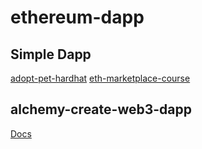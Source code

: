 # ethereum-dapp

## Simple Dapp
[adopt-pet-hardhat]()
[eth-marketplace-course](https://github.com/T8840/ethereum-dapp/tree/main/eth-marketplace-course)


## alchemy-create-web3-dapp
[Docs](https://docs.alchemy.com/docs/create-web3-dapp)
